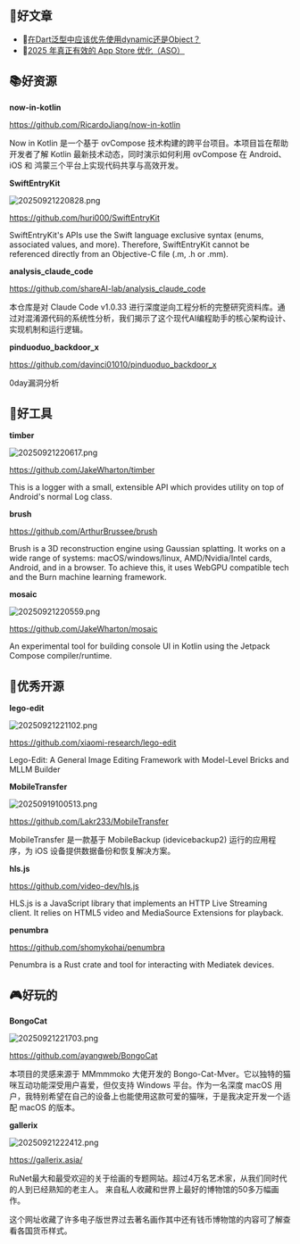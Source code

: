 

## 📖好文章 

* 📄[在Dart泛型中应该优先使用dynamic还是Object？](https://juejin.cn/post/7497435737052446730)
* 📄[2025 年真正有效的 App Store 优化（ASO）](https://juejin.cn/post/7545894189385777178)


## 📚好资源


**now-in-kotlin**

https://github.com/RicardoJiang/now-in-kotlin

Now in Kotlin 是一个基于 ovCompose 技术构建的跨平台项目。本项目旨在帮助开发者了解 Kotlin 最新技术动态，同时演示如何利用 ovCompose 在 Android、iOS 和 鸿蒙三个平台上实现代码共享与高效开发。


**SwiftEntryKit**

 ![20250921220828.png](imgs/20250921220828.png)

https://github.com/huri000/SwiftEntryKit

SwiftEntryKit's APIs use the Swift language exclusive syntax (enums, associated values, and more). Therefore, SwiftEntryKit cannot be referenced directly from an Objective-C file (.m, .h or .mm).


**analysis_claude_code**

https://github.com/shareAI-lab/analysis_claude_code

本仓库是对 Claude Code v1.0.33 进行深度逆向工程分析的完整研究资料库。通过对混淆源代码的系统性分析，我们揭示了这个现代AI编程助手的核心架构设计、实现机制和运行逻辑。

**pinduoduo_backdoor_x**

https://github.com/davinci01010/pinduoduo_backdoor_x

0day漏洞分析

## 🔨好工具


**timber**

![20250921220617.png](imgs/20250921220617.png)

https://github.com/JakeWharton/timber


This is a logger with a small, extensible API which provides utility on top of Android's normal Log class.

**brush**

https://github.com/ArthurBrussee/brush


Brush is a 3D reconstruction engine using Gaussian splatting. It works on a wide range of systems: macOS/windows/linux, AMD/Nvidia/Intel cards, Android, and in a browser. To achieve this, it uses WebGPU compatible tech and the Burn machine learning framework.



**mosaic**

![20250921220559.png](imgs/20250921220559.png)

https://github.com/JakeWharton/mosaic

An experimental tool for building console UI in Kotlin using the Jetpack Compose compiler/runtime.

## 🎈优秀开源

**lego-edit**

![20250921221102.png](imgs/20250921221102.png)

https://github.com/xiaomi-research/lego-edit


Lego-Edit: A General Image Editing Framework with Model-Level Bricks and MLLM Builder


**MobileTransfer**

 ![20250919100513.png](imgs/20250919100513.png)

https://github.com/Lakr233/MobileTransfer

MobileTransfer 是一款基于 MobileBackup (idevicebackup2) 运行的应用程序，为 iOS 设备提供数据备份和恢复解决方案。

**hls.js**

https://github.com/video-dev/hls.js

HLS.js is a JavaScript library that implements an HTTP Live Streaming client. It relies on HTML5 video and MediaSource Extensions for playback.



**penumbra**

https://github.com/shomykohai/penumbra

Penumbra is a Rust crate and tool for interacting with Mediatek devices.




## 🎮好玩的

**BongoCat**

![20250921221703.png](imgs/20250921221703.png)

https://github.com/ayangweb/BongoCat

本项目的灵感来源于 MMmmmoko 大佬开发的 Bongo-Cat-Mver。它以独特的猫咪互动功能深受用户喜爱，但仅支持 Windows 平台。作为一名深度 macOS 用户，我特别希望在自己的设备上也能使用这款可爱的猫咪，于是我决定开发一个适配 macOS 的版本。


**gallerix**

![20250921222412.png](imgs/20250921222412.png)

https://gallerix.asia/

RuNet最大和最受欢迎的关于绘画的专题网站。超过4万名艺术家，从我们同时代的人到已经熟知的老主人。 来自私人收藏和世界上最好的博物馆的50多万幅画作。

这个网址收藏了许多电子版世界过去著名画作其中还有钱币博物馆的内容可了解查看各国货币样式。